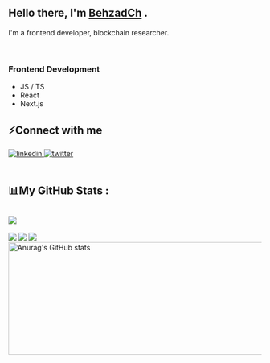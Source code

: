 ## Hello there, I'm [BehzadCh](https://linkedin.com/in/behzadchaharbaghi) .

I'm a frontend developer, blockchain researcher.

  
  
<br/>  

### Frontend Development

- JS / TS
- React
- Next.js

## ⚡Connect with me  
<div align="left">
<a href="https://linkedin.com/in/behzadchaharbaghi" target="_blank">
<img src=https://img.shields.io/badge/linkedin-%231E77B5.svg?&style=for-the-badge&logo=linkedin&logoColor=white alt=linkedin style="margin-bottom: 5px;" />
</a>
<a href="https://twitter.com/BehzadCh15" target="_blank">
<img src=https://img.shields.io/badge/twitter-%2300acee.svg?&style=for-the-badge&logo=twitter&logoColor=white alt=twitter style="margin-bottom: 5px;" />
</a>
</div>  
  
<br/>  

## 📊My GitHub Stats :
[![](https://visitcount.itsvg.in/api?id=bch15&icon=0&color=0)](https://visitcount.itsvg.in)
---
![](http://github-profile-summary-cards.vercel.app/api/cards/profile-details?username=bch15&theme=tokyonight)
![](http://github-profile-summary-cards.vercel.app/api/cards/repos-per-language?username=bch15&theme=tokyonight)
![](http://github-profile-summary-cards.vercel.app/api/cards/productive-time?username=bch15&theme=tokyonight&utcOffset=8)
<a target="_blank" rel="noopener noreferrer"  href="https://camo.githubusercontent.com/d51502f7e15eaa56496196e0c1bbb9b992e1d9d884ffa199249aed5f9a238eab/68747470733a2f2f6769746875622d726561646d652d73746174732e76657263656c2e6170702f6170693f757365726e616d653d62636831352673686f775f69636f6e733d74727565267468656d653d746f6b796f6e6967687426686964655f626f726465723d74727565">
<img width="678px" height="224px" src="https://camo.githubusercontent.com/d51502f7e15eaa56496196e0c1bbb9b992e1d9d884ffa199249aed5f9a238eab/68747470733a2f2f6769746875622d726561646d652d73746174732e76657263656c2e6170702f6170693f757365726e616d653d62636831352673686f775f69636f6e733d74727565267468656d653d746f6b796f6e6967687426686964655f626f726465723d74727565" alt="Anurag's GitHub stats" data-canonical-src="https://github-readme-stats.vercel.app/api?username=bch15&amp;show_icons=true&amp;theme=tokyonight&amp;hide_border=true" style="min-width: 100% !important;">
</a>
